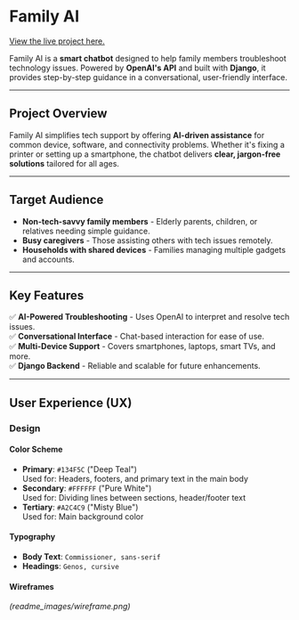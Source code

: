 # Family AI

[View the live project here.](https://family-ai-3bfb51c271b9.herokuapp.com)

Family AI is a **smart chatbot** designed to help family members troubleshoot technology issues. Powered by **OpenAI's API** and built with **Django**, it provides step-by-step guidance in a conversational, user-friendly interface.

---

## Project Overview
Family AI simplifies tech support by offering **AI-driven assistance** for common device, software, and connectivity problems. Whether it's fixing a printer or setting up a smartphone, the chatbot delivers **clear, jargon-free solutions** tailored for all ages.

---

## Target Audience
- **Non-tech-savvy family members** - Elderly parents, children, or relatives needing simple guidance.
- **Busy caregivers** - Those assisting others with tech issues remotely.
- **Households with shared devices** - Families managing multiple gadgets and accounts.

---

## Key Features
✅ **AI-Powered Troubleshooting** - Uses OpenAI to interpret and resolve tech issues.  
✅ **Conversational Interface** - Chat-based interaction for ease of use.  
✅ **Multi-Device Support** - Covers smartphones, laptops, smart TVs, and more.  
✅ **Django Backend** - Reliable and scalable for future enhancements.  

---

## User Experience (UX)

### Design

#### Color Scheme
- **Primary**: `#134F5C` ("Deep Teal")  
  Used for: Headers, footers, and primary text in the main body  
- **Secondary**: `#FFFFFF` ("Pure White")  
  Used for: Dividing lines between sections, header/footer text  
- **Tertiary**: `#A2C4C9` ("Misty Blue")  
  Used for: Main background color

#### Typography
- **Body Text**: `Commissioner, sans-serif`
- **Headings**:  `Genos, cursive`

#### Wireframes
*(readme_images/wireframe.png)*
